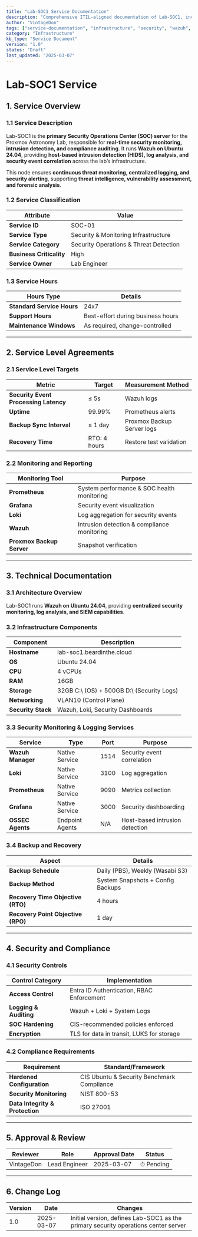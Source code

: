```yaml
---
title: "Lab-SOC1 Service Documentation"
description: "Comprehensive ITIL-aligned documentation of Lab-SOC1, including infrastructure, security policies, and service management details."
author: "VintageDon"
tags: ["service-documentation", "infrastructure", "security", "wazuh", "siem"]
category: "Infrastructure"
kb_type: "Service Document"
version: "1.0"
status: "Draft"
last_updated: "2025-03-07"
---
```


# **Lab-SOC1 Service**  

## **1. Service Overview**  

### **1.1 Service Description**  

Lab-SOC1 is the **primary Security Operations Center (SOC) server** for the Proxmox Astronomy Lab, responsible for **real-time security monitoring, intrusion detection, and compliance auditing**. It runs **Wazuh on Ubuntu 24.04**, providing **host-based intrusion detection (HIDS), log analysis, and security event correlation** across the lab’s infrastructure.

This node ensures **continuous threat monitoring, centralized logging, and security alerting**, supporting **threat intelligence, vulnerability assessment, and forensic analysis**.

### **1.2 Service Classification**  

| **Attribute**       | **Value** |
|---------------------|-----------|
| **Service ID**     | SOC-01 |
| **Service Type**   | Security & Monitoring Infrastructure |
| **Service Category** | Security Operations & Threat Detection |
| **Business Criticality** | High |
| **Service Owner**  | Lab Engineer |

### **1.3 Service Hours**  

| **Hours Type** | **Details** |
|---------------|------------|
| **Standard Service Hours** | 24x7 |
| **Support Hours** | Best-effort during business hours |
| **Maintenance Windows** | As required, change-controlled |

---

## **2. Service Level Agreements**  

### **2.1 Service Level Targets**  

| **Metric** | **Target** | **Measurement Method** |
|------------|----------|------------------------|
| **Security Event Processing Latency** | ≤ 5s | Wazuh logs |
| **Uptime** | 99.99% | Prometheus alerts |
| **Backup Sync Interval** | ≤ 1 day | Proxmox Backup Server logs |
| **Recovery Time** | RTO: 4 hours | Restore test validation |

### **2.2 Monitoring and Reporting**  

| **Monitoring Tool** | **Purpose** |
|---------------------|------------|
| **Prometheus** | System performance & SOC health monitoring |
| **Grafana** | Security event visualization |
| **Loki** | Log aggregation for security events |
| **Wazuh** | Intrusion detection & compliance monitoring |
| **Proxmox Backup Server** | Snapshot verification |

---

## **3. Technical Documentation**  

### **3.1 Architecture Overview**  

Lab-SOC1 runs **Wazuh on Ubuntu 24.04**, providing **centralized security monitoring, log analysis, and SIEM capabilities**.

### **3.2 Infrastructure Components**  

| **Component** | **Description** |
|--------------|----------------|
| **Hostname** | lab-soc1.beardinthe.cloud |
| **OS** | Ubuntu 24.04 |
| **CPU** | 4 vCPUs |
| **RAM** | 16GB |
| **Storage** | 32GB C:\ (OS) + 500GB D:\ (Security Logs) |
| **Networking** | VLAN10 (Control Plane) |
| **Security Stack** | Wazuh, Loki, Security Dashboards |

### **3.3 Security Monitoring & Logging Services**  

| **Service** | **Type** | **Port** | **Purpose** |
|------------|---------|------|---------------|
| **Wazuh Manager** | Native Service | 1514 | Security event correlation |
| **Loki** | Native Service | 3100 | Log aggregation |
| **Prometheus** | Native Service | 9090 | Metrics collection |
| **Grafana** | Native Service | 3000 | Security dashboarding |
| **OSSEC Agents** | Endpoint Agents | N/A | Host-based intrusion detection |

### **3.4 Backup and Recovery**  

| **Aspect** | **Details** |
|------------|------------|
| **Backup Schedule** | Daily (PBS), Weekly (Wasabi S3) |
| **Backup Method** | System Snapshots + Config Backups |
| **Recovery Time Objective (RTO)** | 4 hours |
| **Recovery Point Objective (RPO)** | 1 day |

---

## **4. Security and Compliance**  

### **4.1 Security Controls**  

| **Control Category** | **Implementation** |
|----------------------|-------------------|
| **Access Control** | Entra ID Authentication, RBAC Enforcement |
| **Logging & Auditing** | Wazuh + Loki + System Logs |
| **SOC Hardening** | CIS-recommended policies enforced |
| **Encryption** | TLS for data in transit, LUKS for storage |

### **4.2 Compliance Requirements**  

| **Requirement** | **Standard/Framework** |
|----------------|----------------------|
| **Hardened Configuration** | CIS Ubuntu & Security Benchmark Compliance |
| **Security Monitoring** | NIST 800-53 |
| **Data Integrity & Protection** | ISO 27001 |

---

## **5. Approval & Review**  

| **Reviewer** | **Role** | **Approval Date** | **Status** |
|-------------|---------|------------------|------------|
| VintageDon | Lead Engineer | 2025-03-07 | ⏱ Pending |

---

## **6. Change Log**  

| **Version** | **Date** | **Changes** |
|------------|---------|-------------|
| 1.0 | 2025-03-07 | Initial version, defines Lab-SOC1 as the primary security operations center server |
